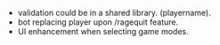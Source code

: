 * validation could be in a shared library. (playername).
* bot replacing player upon /ragequit feature.
* UI enhancement when selecting game modes.
